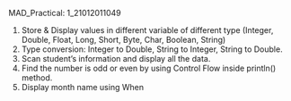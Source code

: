 MAD_Practical: 1_21012011049
1. Store & Display values in different variable of different type (Integer, Double, Float, Long, Short, Byte, Char, Boolean, String)
2. Type conversion: Integer to Double, String to Integer, String to Double.
3. Scan student’s information and display all the data.
4. Find the number is odd or even by using Control Flow inside println() method.
5. Display month name using When
